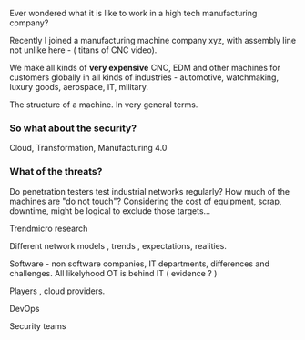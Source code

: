 Ever wondered what it is like to work in a high tech manufacturing company?

Recently I joined a manufacturing machine company xyz, with assembly line not unlike here - ( titans of CNC video).

We make all kinds of **very expensive** CNC, EDM and other machines for customers globally in all kinds of industries - automotive, watchmaking, luxury goods, aerospace, IT, military. 

The structure of a machine. In very general terms.

### So what about the security?

Cloud, Transformation, Manufacturing 4.0 

### What of the threats?

Do penetration testers test industrial networks regularly? How much of the machines are "do not touch"? Considering the cost of equipment, scrap, downtime, might be logical to exclude those targets...

Trendmicro research

Different network models , trends , expectations, realities. 

Software - non software companies, IT departments, differences and challenges. All likelyhood OT is behind IT ( evidence ? ) 

Players , cloud providers.

DevOps

Security teams

